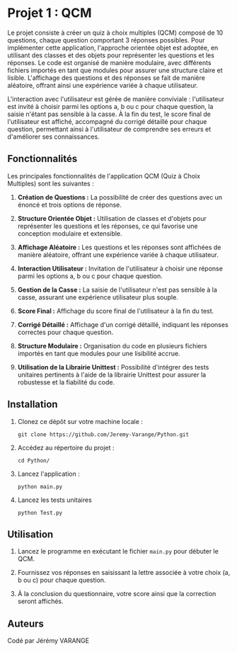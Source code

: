 # Projet 1 : QCM

Le projet consiste à créer un quiz à choix multiples (QCM) composé de 10 questions, chaque question comportant 3 réponses possibles. Pour implémenter cette application, l'approche orientée objet est adoptée, en utilisant des classes et des objets pour représenter les questions et les réponses. Le code est organisé de manière modulaire, avec différents fichiers importés en tant que modules pour assurer une structure claire et lisible. L'affichage des questions et des réponses se fait de manière aléatoire, offrant ainsi une expérience variée à chaque utilisateur.

L'interaction avec l'utilisateur est gérée de manière conviviale : l'utilisateur est invité à choisir parmi les options a, b ou c pour chaque question, la saisie n'étant pas sensible à la casse. À la fin du test, le score final de l'utilisateur est affiché, accompagné du corrigé détaillé pour chaque question, permettant ainsi à l'utilisateur de comprendre ses erreurs et d'améliorer ses connaissances.

## Fonctionnalités

Les principales fonctionnalités de l'application QCM (Quiz à Choix Multiples) sont les suivantes :

1. **Création de Questions :** La possibilité de créer des questions avec un énoncé et trois options de réponse.

2. **Structure Orientée Objet :** Utilisation de classes et d'objets pour représenter les questions et les réponses, ce qui favorise une conception modulaire et extensible.

3. **Affichage Aléatoire :** Les questions et les réponses sont affichées de manière aléatoire, offrant une expérience variée à chaque utilisateur.

4. **Interaction Utilisateur :** Invitation de l'utilisateur à choisir une réponse parmi les options a, b ou c pour chaque question.

5. **Gestion de la Casse :** La saisie de l'utilisateur n'est pas sensible à la casse, assurant une expérience utilisateur plus souple.

6. **Score Final :** Affichage du score final de l'utilisateur à la fin du test.

7. **Corrigé Détaillé :** Affichage d'un corrigé détaillé, indiquant les réponses correctes pour chaque question.

8. **Structure Modulaire :** Organisation du code en plusieurs fichiers importés en tant que modules pour une lisibilité accrue.

9. **Utilisation de la Librairie Unittest :** Possibilité d'intégrer des tests unitaires pertinents à l'aide de la librairie Unittest pour assurer la robustesse et la fiabilité du code.

## Installation

1. Clonez ce dépôt sur votre machine locale :

   ```
   git clone https://github.com/Jeremy-Varange/Python.git
   ```

2. Accédez au répertoire du projet :

   ```
   cd Python/
   ```

3. Lancez l'application :

   ```
   python main.py
   ```

4. Lancez les tests unitaires

   ```
   python Test.py
   ```

## Utilisation

1. Lancez le programme en exécutant le fichier `main.py` pour débuter le QCM.

2. Fournissez vos réponses en saisissant la lettre associée à votre choix (a, b ou c) pour chaque question.

3. À la conclusion du questionnaire, votre score ainsi que la correction seront affichés.

## Auteurs

Codé par Jérémy VARANGE
